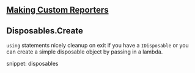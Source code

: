 ## [Making Custom Reporters](Reporters.md)

## Disposables.Create

`using` statements nicely cleanup on exit if you have a `IDisposable` or you can create a simple disposable object by passing in a lambda.  

snippet: disposables